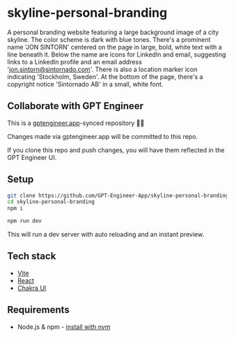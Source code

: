 # skyline-personal-branding

A personal branding website featuring a large background image of a city skyline. The color scheme is dark with blue tones. There's a prominent name 'JON SINTORN' centered on the page in large, bold, white text with a line beneath it. Below the name are icons for LinkedIn and email, suggesting links to a LinkedIn profile and an email address 'jon.sintorn@sintornado.com'. There is also a location marker icon indicating 'Stockholm, Sweden'. At the bottom of the page, there's a copyright notice 'Sintornado AB' in a small, white font.

## Collaborate with GPT Engineer

This is a [gptengineer.app](https://gptengineer.app)-synced repository 🌟🤖

Changes made via gptengineer.app will be committed to this repo.

If you clone this repo and push changes, you will have them reflected in the GPT Engineer UI.

## Setup

```sh
git clone https://github.com/GPT-Engineer-App/skyline-personal-branding.git
cd skyline-personal-branding
npm i
```

```sh
npm run dev
```

This will run a dev server with auto reloading and an instant preview.

## Tech stack

- [Vite](https://vitejs.dev/)
- [React](https://react.dev/)
- [Chakra UI](https://chakra-ui.com/)

## Requirements

- Node.js & npm - [install with nvm](https://github.com/nvm-sh/nvm#installing-and-updating)

